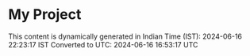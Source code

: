 # My Project

This content is dynamically generated in Indian Time (IST): 2024-06-16 22:23:17 IST
Converted to UTC: 2024-06-16 16:53:17 UTC
